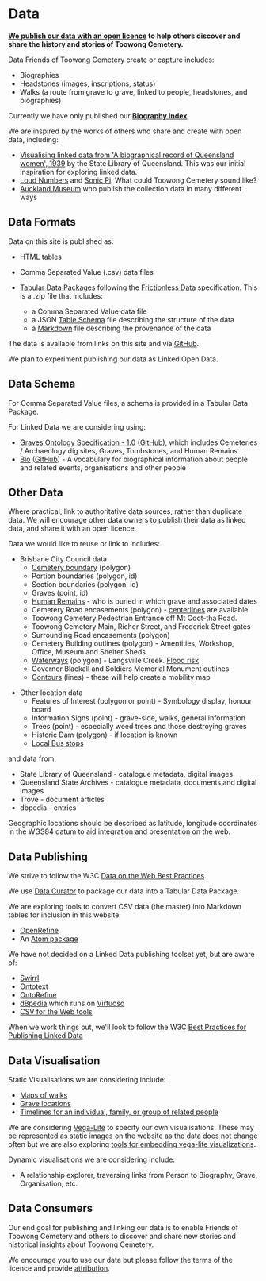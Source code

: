 #  Data

**[We publish our data with an open licence](legal.md) to help others discover and share the history and stories of Toowong Cemetery.**

Data Friends of Toowong Cemetery create or capture includes: 

- Biographies
- Headstones (images, inscriptions, status)
- Walks (a route from grave to grave, linked to people, headstones, and biographies)

Currently we have only published our **[Biography Index](../bios/index.md)**.


We are inspired by the works of others who share and create with open data, including:

- [Visualising linked data from 'A biographical record of Queensland women', 1939](https://www.slq.qld.gov.au/blog/visualising-linked-data-biographical-record-queensland-women-1939) by the State Library of Queensland. This was our initial inspiration for exploring linked data.
- [Loud Numbers](https://anchor.fm/loudnumbers/episodes/The-End-of-the-Road-e131bnl) and [Sonic Pi](https://sonic-pi.net). What could Toowong Cemetery sound like?
- [Auckland Museum](https://www.aucklandmuseum.com/discover/collections-online/our-data) who publish the collection data in many different ways

## Data Formats 

Data on this site is published as:

- HTML tables 
- Comma Separated Value (.csv) data files 
- [Tabular Data Packages](https://specs.frictionlessdata.io/tabular-data-package/) following the [Frictionless Data](https://frictionlessdata.io) specification. This is a .zip file that includes: 

    - a Comma Separated Value data file 
    - a JSON [Table Schema](https://specs.frictionlessdata.io/table-schema/) file describing the structure of the data 
    - a [Markdown](https://commonmark.org/help/) file describing the provenance of the data

The data is available from links on this site and via [GitHub](https://github.com/Stephen-Gates/fotc/tree/main/docs/assets/data). 

We plan to experiment publishing our data as Linked Open Data. 

<!-- and provide it:

- as an RDF or JSON-LD data dump 
- via a [GraphQL](https://graphql.org) API 

-->

## Data Schema

For Comma Separated Value files, a schema is provided in a Tabular Data Package.

For Linked Data we are considering using:

- [Graves Ontology Specification - 1.0](https://rdf.muninn-project.org/ontologies/graves.html) ([GitHub](https://github.com/muninn/graves)), which includes Cemeteries / Archaeology dig sites, Graves, Tombstones, and Human Remains
- [Bio](https://vocab.org/bio/) ([GitHub](https://github.com/iand/vocab-bio)) - A vocabulary for biographical information about people and related events, organisations and other people


<!-- 
Data about graves could be linked to data about:

- People - [FOAF Vocabulary Specification](http://xmlns.com/foaf/spec/)
    - [Organisation](https://www.w3.org/TR/vocab-org/) 
        - [Military Ontology](http://rdf.muninn-project.org/ontologies/military.html) ([Github](https://github.com/muninn/military))
- [Bio](https://vocab.org/bio/) ([GitHub](https://github.com/iand/vocab-bio))
- News - [rNews](http://dev.iptc.org/rNews) but [perhaps another standard is more appropriate](http://dev.iptc.org/rNews-and-other-standards)
- [Geographic locations](https://www.w3.org/2003/01/geo/)
- [Geographic names](http://www.geonames.org/ontology/documentation.html)

-->

## Other Data

Where practical, link to authoritative data sources, rather than duplicate data. We will encourage other data owners to publish their data as linked data, and share it with an open licence. 

Data we would like to reuse or link to includes: 

- Brisbane City Council data
    - [Cemetery boundary](https://www.spatial-data.brisbane.qld.gov.au/datasets/d9879ce7dce842ce8d5d3b50e3b702bf_0/explore?location=-27.476664%2C152.985658%2C16.53) (polygon)
    - Portion boundaries (polygon, id)
    - Section boundaries (polygon, id)
    - Graves (point, id) 
    - [Human Remains](https://graves.brisbane.qld.gov.au) - who is buried in which grave and associated dates
    - Cemetery Road encasements (polygon) - [centerlines](https://www.spatial-data.brisbane.qld.gov.au/datasets/46bbc7521e7949f68ef4b69d87e89ebc_0/explore?location=-27.475228%2C152.985532%2C15.84) are available
    - Toowong Cemetery Pedestrian Entrance off Mt Coot-tha Road.
    - Toowong Cemetery Main, Richer Street, and Frederick Street gates
    - Surrounding Road encasements (polygon)
    - Cemetery Building outlines (polygon) - Amentities, Workshop, Office, Museum and Shelter Sheds 
    - [Waterways](https://www.spatial-data.brisbane.qld.gov.au/datasets/e0839d26d85a429c8f64669ba69cfae7_0/explore?location=-27.475527%2C152.983328%2C17.22) (polygon) - Langsville Creek. [Flood risk](https://www.data.brisbane.qld.gov.au/data/dataset/flood_awareness_overland_flow)
    - Governor Blackall and Soldiers Memorial Monument outlines
    - [Contours](https://www.data.brisbane.qld.gov.au/data/dataset/contours-2002) (lines) - these will help create a mobility map
<!--
    - Bridges, Culverts and open Drains (polygon)
-->

- Other location data       
    - Features of Interest (polygon or point) - Symbology display, honour board
    - Information Signs (point) - grave-side, walks, general information
    - Trees (point) - especially weed trees and those destroying graves
    - Historic Dam (polygon) - if location is known
    - [Local Bus stops](https://www.data.qld.gov.au/dataset/general-transit-feed-specification-gtfs-seq) 


and data from: 
        
- State Library of Queensland - catalogue metadata, digital images
- Queensland State Archives - catalogue metadata, documents and digital images
- Trove - document articles
- dbpedia - entries

Geographic locations should be described as latitude, longitude coordinates in the WGS84 datum to aid integration and presentation on the web.


## Data Publishing 

We strive to follow the W3C [Data on the Web Best Practices](https://www.w3.org/TR/dwbp/).

We use [Data Curator](https://www.qcif.edu.au/news/data-curator-now-in-app-stores/) to package our data into a Tabular Data Package. 

We are exploring tools to convert CSV data (the master) into Markdown tables for inclusion in this website:

- [OpenRefine](https://openrefine.org)  
- An [Atom package](https://github.com/takezoe/atom-csv-markdown) 


We have not decided on a Linked Data publishing toolset yet, but are aware of: 

- [Swirrl](https://www.swirrl.com)
- [Ontotext](https://www.ontotext.com)
- [OntoRefine](https://graphdb.ontotext.com/documentation/free/loading-data-using-ontorefine.html)
- [dBpedia](https://www.dbpedia.org) which runs on [Virtuoso](https://virtuoso.openlinksw.com)
- [CSV for the Web tools](https://www.w3.org/TR/tabular-data-primer/)

When we work things out, we'll look to follow the W3C [Best Practices for Publishing Linked Data](https://www.w3.org/TR/ld-bp/)

## Data Visualisation

Static Visualisations we are considering include: 

- [Maps of walks](https://vega.github.io/vega-lite/examples/geo_line.html)
- [Grave locations](https://vega.github.io/vega-lite/examples/geo_layer.html)
- [Timelines for an individual, family, or group of related people](https://bl.ocks.org/jakevdp/1643ebb6853e76c32e47a969f415f3ea)

We are considering [Vega-Lite](https://vega.github.io/vega-lite/) to specify our own visualisations. These may be represented as static images on the website as the data does not change often but we are also exploring [tools for embedding vega-lite visualizations](https://vega.github.io/vega-lite/ecosystem.html#tools-for-embedding-vega-lite-visualizations).

Dynamic visualisations we are considering include:

- A relationship explorer, traversing links from Person to Biography, Grave, Organisation, etc. 


## Data Consumers

Our end goal for publishing and linking our data is to enable Friends of Toowong Cemetery and others to discover and share new stories and historical insights about Toowong Cemetery.

We encourage you to use our data but please follow the terms of the licence and provide [attribution](legal.md). 

<!-- 
We may encourage reuse of our data by participating in hack-a-thons (such as [GovHack](https://govhack.org)), and experiments with other organisations. 
-->
